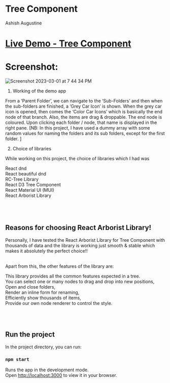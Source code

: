 # Tree Component

Ashish Augustine

#  [Live Demo - Tree Component](https://main--startling-valkyrie-3d25d7.netlify.app/)     


# Screenshot:

![Screenshot 2023-03-01 at 7 44 34 PM](https://user-images.githubusercontent.com/2153396/223415571-25cbe633-e8f3-44c7-b41a-9387a01c765b.png)



1. Working of the demo app

From a ‘Parent Folder’, we can navigate to the ‘Sub-Folders’ and then when the sub-folders are finished,  a ‘Grey Car Icon’ is shown. 
When the grey car icon is opened, then comes the ‘Color Car Icons’ which is basically the end node of that branch. 
Also, the items are drag & droppable. 
The end node is coloured. 
Upon clicking each folder / node, that name is displayed in the right pane. 
[NB: In this project, I have used a dummy array with some random values for naming the folders and its sub folders, except for the first folder. ]




2. Choice of libraries

While working on this project, the choice of libraries which I had was 

React dnd<br />
React beautiful dnd <br />
RC-Tree Library<br />
React D3 Tree Component<br />
React Material UI (MUI)<br />
React Arborist Library<br /><br /><br /><br />


## Reasons for choosing React Arborist Library! <br />

Personally, I have tested the React Arborist Library for Tree Component with thousands of data and the library is working just smooth & stable which makes it absolutely the perfect choice!!<br /><br />

Apart from this, the other features of the library are:

This library provides all the common features expected in a tree. <br />
You can select one or many nodes to drag and drop into new positions,<br />
Open and close folders, <br />
Render an inline form for renaming, <br />
Efficiently show thousands of items, <br />
Provide our own node renderer to control the style.<br /><br />
 
<br />


 









## Run the project

In the project directory, you can run:

### `npm start`

Runs the app in the development mode.\
Open [http://localhost:3000](http://localhost:3000) to view it in your browser.
 
